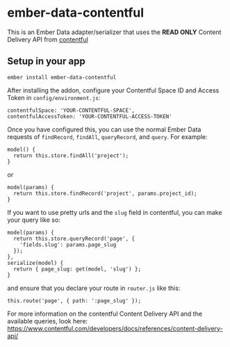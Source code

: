 # ember-data-contentful

This is an Ember Data adapter/serializer that uses the **READ ONLY** Content Delivery API from [contentful](http://contentful.com)

## Setup in your app
```
ember install ember-data-contentful
```

After installing the addon, configure your Contentful Space ID and Access Token in `config/environment.js`:
```
contentfulSpace: 'YOUR-CONTENTFUL-SPACE',
contentfulAccessToken: 'YOUR-CONTENTFUL-ACCESS-TOKEN'
```
Once you have configured this, you can use the normal Ember Data requests of `findRecord`, `findAll`, `queryRecord`, and `query`. For example:
```
model() {
  return this.store.findAll('project');
}
```
or
```
model(params) {
  return this.store.findRecord('project', params.project_id);
}
```

If you want to use pretty urls and the `slug` field in contentful, you can make your query like so:
```
model(params) {
  return this.store.queryRecord('page', {
    'fields.slug': params.page_slug
  });
},
serialize(model) {
  return { page_slug: get(model, 'slug') };
}
```
and ensure that you declare your route in `router.js` like this:
```
this.route('page', { path: ':page_slug' });
```

For more information on the contentful Content Delivery API and the available queries, look here: https://www.contentful.com/developers/docs/references/content-delivery-api/
